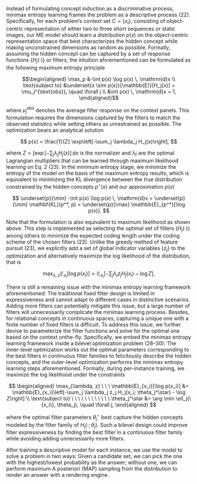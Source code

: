 Instead of formulating concept induction as a discriminative process, minimax entropy learning frames the problem as a descriptive process (22). Specifically, for each problem’s context set $C = \{x_i\}$, consisting of object-centric representation of either two to three short sequences or static images, our ME model should learn a distribution $p(x)$ on the object-centric representation space that best characterizes the hidden concept while making unconstrained dimensions as random as possible. Formally, assuming the hidden concept can be captured by a set of response functions $\{H_j(\cdot)\}$ or filters, the intuition aforementioned can be formulated as the following maximum entropy principle

$$\begin{aligned}
\max_p &-\int p(x) \log p(x) \, \mathrm{d}x \\
\text{subject to} &\underset{x \sim p(x)}{\mathbb{E}}[H_j(x)] = \mu_j^{\text{obs}}, \quad \forall j \\
&\int p(x) \, \mathrm{d}x = 1,
\end{aligned}$$

where $\mu_j^\text{obs}$ denotes the average filter response on the context panels. This formulation requires the dimensions captured by the filters to match the observed statistics while setting others as unrestrained as possible. The optimization bears an analytical solution

$$
p(x) = \frac{1}{Z} \exp\left[-\sum_j \lambda_j H_j(x)\right],
$$

where $Z = \int \exp\left[-\sum_j \lambda_j H_j(x)\right] \, \mathrm{d}x$ is the normalizer and λj are the optimal Lagrangian multipliers that can be learned through maximum likelihood learning on Eq. 2 (23). In the minimum entropy stage, we minimize the entropy of the model on the basis of the maximum entropy results, which is equivalent to minimizing the KL divergence between the true distribution constrained by the hidden concepts $p^\star(x)$ and our approximation $p(x)$

$$
\underset{p}{\min} -\int p(x) \log p(x) \, \mathrm{d}x = \underset{p}{\min} \mathbf{KL}(p^*, p) = \underset{p}{\max} \mathbb{E}_{p^*}[\log p(x)].
$$

Note that the formulation is also equivalent to maximum likelihood as shown above. This step is implemented as selecting the optimal set of filters $\{H_j(\cdot)\}$ among others to minimize the expected coding length under the coding scheme of the chosen filters (23). Unlike the greedy method of feature pursuit (23), we explicitly add a set of global indicator variables $\{z_j\}$ to the optimization and alternatively maximize the log likelihood of the distribution, that is

$$
\max_{\lambda, z} \mathbb{E}_{x_i}[\log p(x_i)] = \mathbb{E}_{x_i}\left[-\sum_j \lambda_j z_j H_j(x_i) - \log Z\right],
$$

There is still a remaining issue with the minimax entropy learning framework aforementioned: The traditional fixed filter design is limited in expressiveness and cannot adapt to different cases in distinctive scenarios. Adding more filters can potentially mitigate this issue, but a large number of filters will unnecessarily complicate the minimax learning process. Besides, for relational concepts in continuous spaces, capturing a unique one with a finite number of fixed filters is difficult. To address this issue, we further devise to parameterize the filter functions and solve for the optimal one based on the context onthe-fly. Specifically, we embed the minimax entropy learning framework inside a bilevel optimization problem (28–30): The inner-level optimization works out the optimal parameters corresponding to the best filters in continuous filter families to felicitously describe the hidden concepts, and the outer-level optimization performs the minimax entropy learning steps aforementioned. Formally, during per-instance training, we maximize the log likelihood under the constraints

$$
\begin{aligned}
\max_{\lambda, z} \ \ \  \mathbb{E}_{x_i}[\log p(x_i)] &= \mathbb{E}_{x_i}\left[-\sum_j \lambda_j z_j H_j(x_i; \theta_j^\star) - \log Z\right] \\
\text{subject to} \ \ \ \ \ \ \ \ \ \ \ \  \theta_j^\star &= \arg \min \ell_j(\{x_i\}, \theta_j), \quad \forall j,
\end{aligned}
$$

where the optimal filter parameters $\theta_j^\star$ best capture the hidden concepts modeled by the filter family of $H_j(\cdot; \theta_j)$. Such a bilevel design could improve filter expressiveness by finding the best filter in a continuous filter family while avoiding adding unnecessarily more filters.

After training a descriptive model for each instance, we use the model to solve a problem in two ways: Given a candidate set, we can pick the one with the highest/lowest probability as the answer; without one, we can perform maximum A posteriori (MAP) sampling from the distribution to render an answer with a rendering engine.
